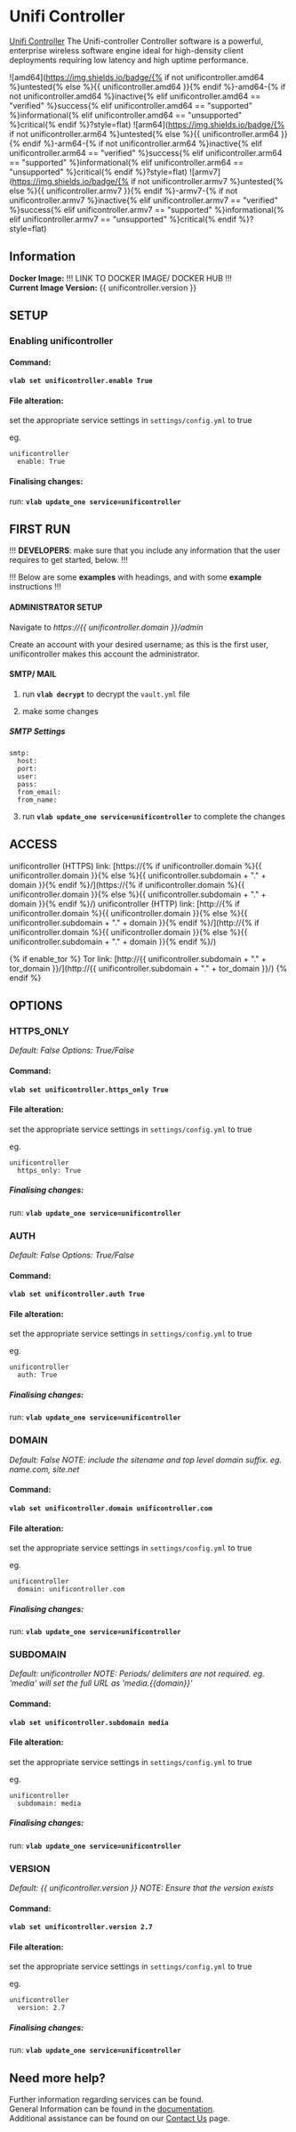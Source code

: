# Unifi Controller

[Unifi Controller](https://www.ui.com/) The Unifi-controller Controller software is a powerful, enterprise wireless software engine ideal for high-density client deployments requiring low latency and high uptime performance.

![amd64](https://img.shields.io/badge/{% if not unificontroller.amd64 %}untested{% else %}{{ unificontroller.amd64 }}{% endif %}-amd64-{% if not unificontroller.amd64 %}inactive{% elif unificontroller.amd64 == "verified" %}success{% elif unificontroller.amd64 == "supported" %}informational{% elif unificontroller.amd64 == "unsupported" %}critical{% endif %}?style=flat)
![arm64](https://img.shields.io/badge/{% if not unificontroller.arm64 %}untested{% else %}{{ unificontroller.arm64 }}{% endif %}-arm64-{% if not unificontroller.arm64 %}inactive{% elif unificontroller.arm64 == "verified" %}success{% elif unificontroller.arm64 == "supported" %}informational{% elif unificontroller.arm64 == "unsupported" %}critical{% endif %}?style=flat)
![armv7](https://img.shields.io/badge/{% if not unificontroller.armv7 %}untested{% else %}{{ unificontroller.armv7 }}{% endif %}-armv7-{% if not unificontroller.armv7 %}inactive{% elif unificontroller.armv7 == "verified" %}success{% elif unificontroller.armv7 == "supported" %}informational{% elif unificontroller.armv7 == "unsupported" %}critical{% endif %}?style=flat)

## Information


**Docker Image:** !!! LINK TO DOCKER IMAGE/ DOCKER HUB !!!  
**Current Image Version:** {{ unificontroller.version }}

## SETUP

### Enabling unificontroller

#### Command:

**`vlab set unificontroller.enable True`**

#### File alteration:

set the appropriate service settings in `settings/config.yml` to true

eg.
```
unificontroller
  enable: True
```

#### Finalising changes:

run: **`vlab update_one service=unificontroller`**

## FIRST RUN

!!! **DEVELOPERS**: make sure that you include any information that the user requires to get started, below. !!!

!!! Below are some **examples** with headings, and with some **example** instructions !!!

#### ADMINISTRATOR SETUP

Navigate to *https://{{ unificontroller.domain }}/admin*

Create an account with your desired username; as this is the first user, unificontroller makes this account the administrator.

#### SMTP/ MAIL

1. run **`vlab decrypt`** to decrypt the `vault.yml` file

2. make some changes


##### SMTP Settings
```
smtp:
  host:
  port:
  user:
  pass:
  from_email:
  from_name:
```

3. run **`vlab update_one service=unificontroller`** to complete the changes


## ACCESS

unificontroller (HTTPS) link: [https://{% if unificontroller.domain %}{{ unificontroller.domain }}{% else %}{{ unificontroller.subdomain + "." + domain }}{% endif %}/](https://{% if unificontroller.domain %}{{ unificontroller.domain }}{% else %}{{ unificontroller.subdomain + "." + domain }}{% endif %}/)
unificontroller (HTTP) link: [http://{% if unificontroller.domain %}{{ unificontroller.domain }}{% else %}{{ unificontroller.subdomain + "." + domain }}{% endif %}/](http://{% if unificontroller.domain %}{{ unificontroller.domain }}{% else %}{{ unificontroller.subdomain + "." + domain }}{% endif %}/)

{% if enable_tor %}
Tor link: [http://{{ unificontroller.subdomain + "." + tor_domain }}/](http://{{ unificontroller.subdomain + "." + tor_domain }}/)
{% endif %}

## OPTIONS

### HTTPS_ONLY
*Default: False*
*Options: True/False*

#### Command:

**`vlab set unificontroller.https_only True`**

#### File alteration:

set the appropriate service settings in `settings/config.yml` to true

eg.
```
unificontroller
  https_only: True
```

##### Finalising changes:

run: **`vlab update_one service=unificontroller`**

### AUTH
*Default: False*
*Options: True/False*

#### Command:

**`vlab set unificontroller.auth True`**

#### File alteration:

set the appropriate service settings in `settings/config.yml` to true

eg.
```
unificontroller
  auth: True
```

##### Finalising changes:

run: **`vlab update_one service=unificontroller`**

### DOMAIN
*Default: False*
*NOTE: include the sitename and top level domain suffix. eg. name.com, site.net*

#### Command:

**`vlab set unificontroller.domain unificontroller.com`**

#### File alteration:

set the appropriate service settings in `settings/config.yml` to true

eg.
```
unificontroller
  domain: unificontroller.com
```

##### Finalising changes:

run: **`vlab update_one service=unificontroller`**

### SUBDOMAIN
*Default: unificontroller*
*NOTE: Periods/ delimiters are not required. eg. 'media' will set the full URL as 'media.{{domain}}'*

#### Command:

**`vlab set unificontroller.subdomain media`**

#### File alteration:

set the appropriate service settings in `settings/config.yml` to true

eg.
```
unificontroller
  subdomain: media
```

##### Finalising changes:

run: **`vlab update_one service=unificontroller`**

### VERSION
*Default: {{  unificontroller.version  }}*
*NOTE: Ensure that the version exists*

#### Command:

**`vlab set unificontroller.version 2.7`**

#### File alteration:

set the appropriate service settings in `settings/config.yml` to true

eg.
```
unificontroller
  version: 2.7
```

##### Finalising changes:

run: **`vlab update_one service=unificontroller`**

## Need more help?
Further information regarding services can be found. \
General Information can be found in the [documentation](https://docs.vivumlab.com). \
Additional assistance can be found on our [Contact Us](https://docs.vivumlab.com/Contact-us) page.
